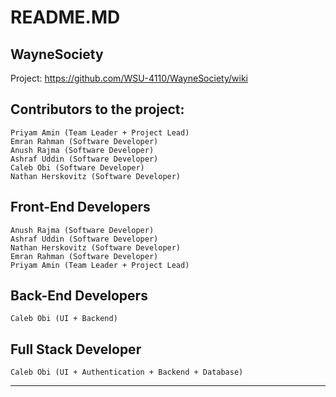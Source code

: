 # README.MD

## WayneSociety
Project: https://github.com/WSU-4110/WayneSociety/wiki

Contributors to the project:
---
```
Priyam Amin (Team Leader + Project Lead)
Emran Rahman (Software Developer)
Anush Rajma (Software Developer)
Ashraf Uddin (Software Developer)
Caleb Obi (Software Developer)
Nathan Herskovitz (Software Developer)
```
## Front-End Developers
```
Anush Rajma (Software Developer)
Ashraf Uddin (Software Developer)
Nathan Herskovitz (Software Developer)
Emran Rahman (Software Developer)
Priyam Amin (Team Leader + Project Lead)
```

## Back-End Developers
```
Caleb Obi (UI + Backend)
```

## Full Stack Developer
```
Caleb Obi (UI + Authentication + Backend + Database)
```
--- 

